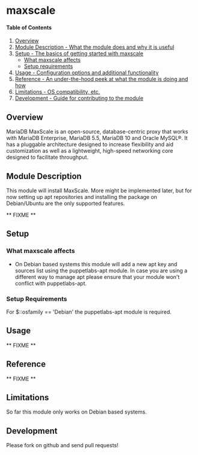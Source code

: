 # maxscale

#### Table of Contents

1. [Overview](#overview)
2. [Module Description - What the module does and why it is useful](#module-description)
3. [Setup - The basics of getting started with maxscale](#setup)
    * [What maxscale affects](#what-maxscale-affects)
    * [Setup requirements](#setup-requirements)
4. [Usage - Configuration options and additional functionality](#usage)
5. [Reference - An under-the-hood peek at what the module is doing and how](#reference)
5. [Limitations - OS compatibility, etc.](#limitations)
6. [Development - Guide for contributing to the module](#development)

## Overview

MariaDB MaxScale is an open-source, database-centric proxy that works with
MariaDB Enterprise, MariaDB 5.5, MariaDB 10 and Oracle MySQL®. It has a
pluggable architecture designed to increase flexibility and aid customization
as well as a lightweight, high-speed networking core designed to facilitate
throughput.

## Module Description

This module will install MaxScale. More might be implemented later,
but for now setting up apt repositories and installing the package on
Debian/Ubuntu are the only supported features.

  ** FIXME **

## Setup

### What maxscale affects

* On Debian based systems this module will add a new apt key and sources list
  using the puppetlabs-apt module. In case you are using a different way to
  manage apt please ensure that your module won't conflict with
  puppetlabs-apt.

### Setup Requirements

For $::osfamily == 'Debian' the puppetlabs-apt module is required.

## Usage

  ** FIXME **

## Reference

  ** FIXME **

## Limitations

So far this module only works on Debian based systems.

## Development

Please fork on github and send pull requests!
